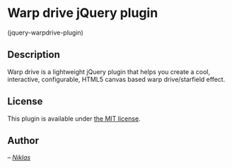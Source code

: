 # Warp drive jQuery plugin
(jquery-warpdrive-plugin)

## Description

Warp drive is a lightweight jQuery plugin that helps you create a cool, interactive, configurable, HTML5 canvas based warp drive/starfield effect. 






## License

This plugin is available under [the MIT license](http://mths.be/mit).

## Author

_– [Niklas](http://niklasknaack.de/)_
